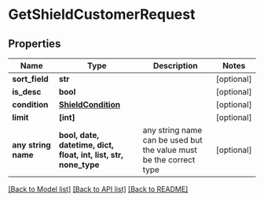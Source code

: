 # GetShieldCustomerRequest


## Properties
Name | Type | Description | Notes
------------ | ------------- | ------------- | -------------
**sort_field** | **str** |  | [optional] 
**is_desc** | **bool** |  | [optional] 
**condition** | [**ShieldCondition**](ShieldCondition.md) |  | [optional] 
**limit** | **[int]** |  | [optional] 
**any string name** | **bool, date, datetime, dict, float, int, list, str, none_type** | any string name can be used but the value must be the correct type | [optional]

[[Back to Model list]](../README.md#documentation-for-models) [[Back to API list]](../README.md#documentation-for-api-endpoints) [[Back to README]](../README.md)


